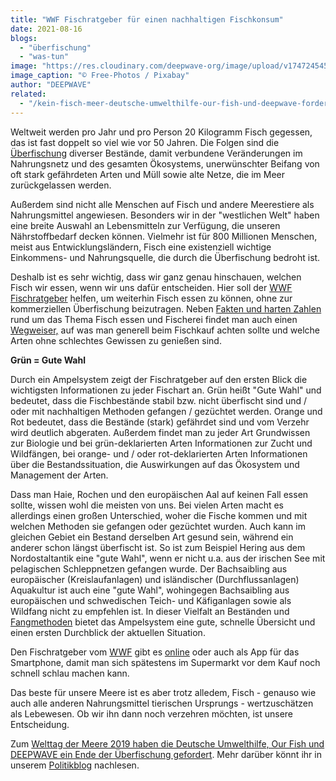 ```yaml
---
title: "WWF Fischratgeber für einen nachhaltigen Fischkonsum"
date: 2021-08-16
blogs: 
  - "überfischung"
  - "was-tun"
image: "https://res.cloudinary.com/deepwave-org/image/upload/v1747245457/deepwave.org/fish-984299_1920.jpg"
image_caption: "© Free-Photos / Pixabay"
author: "DEEPWAVE"
related: 
  - "/kein-fisch-meer-deutsche-umwelthilfe-our-fish-und-deepwave-fordern-ein-ende-der-überfischung-zum-welttag-der-meere/"
---
```


Weltweit werden pro Jahr und pro Person 20 Kilogramm Fisch gegessen, das ist fast doppelt so viel wie vor 50 Jahren. Die Folgen sind die [Überfischung](https://www.deepwave.org/die-ozeane/überfischung/) diverser Bestände, damit verbundene Veränderungen im Nahrungsnetz und des gesamten Ökosystems, unerwünschter Beifang von oft stark gefährdeten Arten und Müll sowie alte Netze, die im Meer zurückgelassen werden.

Außerdem sind nicht alle Menschen auf Fisch und andere Meerestiere als Nahrungsmittel angewiesen. Besonders wir in der "westlichen Welt" haben eine breite Auswahl an Lebensmitteln zur Verfügung, die unseren Nährstoffbedarf decken können. Vielmehr ist für 800 Millionen Menschen, meist aus Entwicklungsländern, Fisch eine existenziell wichtige Einkommens- und Nahrungsquelle, die durch die Überfischung bedroht ist.

Deshalb ist es sehr wichtig, dass wir ganz genau hinschauen, welchen Fisch wir essen, wenn wir uns dafür entscheiden. Hier soll der [WWF Fischratgeber](https://fischratgeber.wwf.de/) helfen, um weiterhin Fisch essen zu können, ohne zur kommerziellen Überfischung beizutragen. Neben [Fakten und harten Zahlen](https://fischratgeber.wwf.de/hard-facts/) rund um das Thema Fisch essen und Fischerei findet man auch einen [Wegweiser,](https://fischratgeber.wwf.de/kaufempfehlungen/) auf was man generell beim Fischkauf achten sollte und welche Arten ohne schlechtes Gewissen zu genießen sind.

**Grün = Gute Wahl**

Durch ein Ampelsystem zeigt der Fischratgeber auf den ersten Blick die wichtigsten Informationen zu jeder Fischart an. Grün heißt "Gute Wahl" und bedeutet, dass die Fischbestände stabil bzw. nicht überfischt sind und / oder mit nachhaltigen Methoden gefangen / gezüchtet werden. Orange und Rot bedeutet, dass die Bestände (stark) gefährdet sind und vom Verzehr wird deutlich abgeraten. Außerdem findet man zu jeder Art Grundwissen zur Biologie und bei grün-deklarierten Arten Informationen zur Zucht und Wildfängen, bei orange- und / oder rot-deklarierten Arten Informationen über die Bestandssituation, die Auswirkungen auf das Ökosystem und Management der Arten.

Dass man Haie, Rochen und den europäischen Aal auf keinen Fall essen sollte, wissen wohl die meisten von uns. Bei vielen Arten macht es allerdings einen großen Unterschied, woher die Fische kommen und mit welchen Methoden sie gefangen oder gezüchtet wurden. Auch kann im gleichen Gebiet ein Bestand derselben Art gesund sein, während ein anderer schon längst überfischt ist. So ist zum Beispiel Hering aus dem Nordostaltantik eine "gute Wahl", wenn er nicht u.a. aus der irischen See mit pelagischen Schleppnetzen gefangen wurde. Der Bachsaibling aus europäischer (Kreislaufanlagen) und isländischer (Durchflussanlagen) Aquakultur ist auch eine "gute Wahl", wohingegen Bachsaibling aus europäischen und schwedischen Teich- und Käfiganlagen sowie als Wildfang nicht zu empfehlen ist. In dieser Vielfalt an Beständen und [Fangmethoden](https://www.wwf.de/themen-projekte/meere-kuesten/fischerei/überfischung/fischereimethoden) bietet das Ampelsystem eine gute, schnelle Übersicht und einen ersten Durchblick der aktuellen Situation.

Den Fischratgeber vom [WWF](https://www.wwf.de/) gibt es [online](https://fischratgeber.wwf.de/) oder auch als App für das Smartphone, damit man sich spätestens im Supermarkt vor dem Kauf noch schnell schlau machen kann.

Das beste für unsere Meere ist es aber trotz alledem, Fisch - genauso wie auch alle anderen Nahrungsmittel tierischen Ursprungs - wertzuschätzen als Lebewesen. Ob wir ihn dann noch verzehren möchten, ist unsere Entscheidung.

Zum [Welttag der Meere 2019 haben die Deutsche Umwelthilfe, Our Fish und DEEPWAVE ein Ende der Überfischung gefordert](https://www.deepwave.org/kein-fisch-meer-deutsche-umwelthilfe-our-fish-und-deepwave-fordern-ein-ende-der-überfischung-zum-welttag-der-meere/). Mehr darüber könnt ihr in unserem [Politikblog](https://www.deepwave.org/blogs/politik/) nachlesen.
